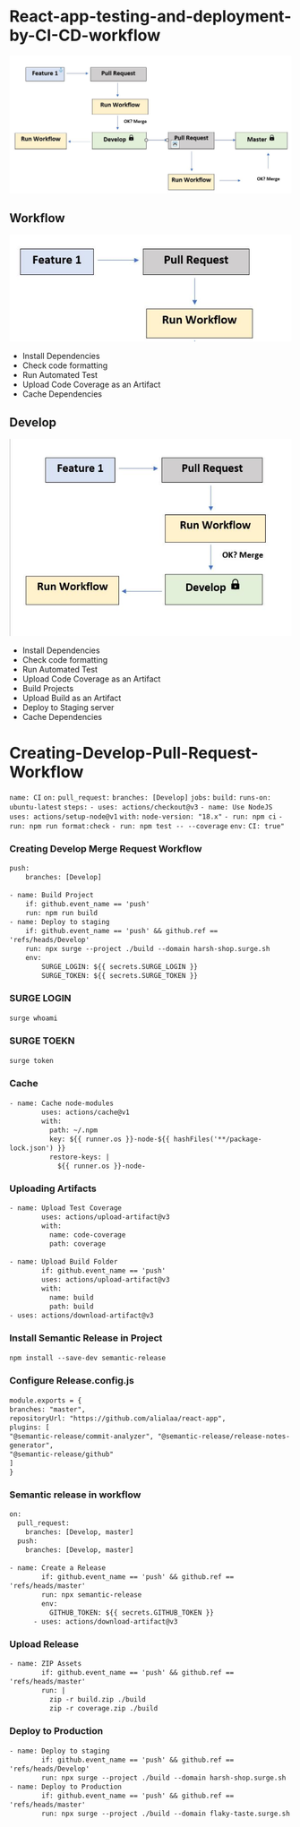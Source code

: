 # React-app-testing-and-deployment-by-CI-CD-workflow

<img src="Workflow.png">

## Workflow

<img src="Workflow2.png">

- Install Dependencies
- Check code formatting
- Run Automated Test
- Upload Code Coverage as an Artifact
- Cache Dependencies

## Develop

<img src="Develop.png">

- Install Dependencies
- Check code formatting
- Run Automated Test
- Upload Code Coverage as an Artifact
- Build Projects
- Upload Build as an Artifact
- Deploy to Staging server
- Cache Dependencies

# Creating-Develop-Pull-Request-Workflow

`name: CI`
`on:`
`pull_request:`
`branches: [Develop]`
`jobs:`
`build:`
`runs-on: ubuntu-latest`
`steps:`
`- uses: actions/checkout@v3`
`- name: Use NodeJS`
`uses: actions/setup-node@v1`
`with:`
`node-version: "18.x"`
`- run: npm ci`
`- run: npm run format:check`
`- run: npm test -- --coverage`
`env:`
`CI: true"`

### Creating Develop Merge Request Workflow

```
push:
    branches: [Develop]

- name: Build Project
    if: github.event_name == 'push'
    run: npm run build
- name: Deploy to staging
    if: github.event_name == 'push' && github.ref == 'refs/heads/Develop'
    run: npx surge --project ./build --domain harsh-shop.surge.sh
    env:
        SURGE_LOGIN: ${{ secrets.SURGE_LOGIN }}
        SURGE_TOKEN: ${{ secrets.SURGE_TOKEN }}

```

### SURGE LOGIN

`surge whoami`

### SURGE TOEKN

`surge token`

### Cache

```
- name: Cache node-modules
        uses: actions/cache@v1
        with:
          path: ~/.npm
          key: ${{ runner.os }}-node-${{ hashFiles('**/package-lock.json') }}
          restore-keys: |
            ${{ runner.os }}-node-

```

### Uploading Artifacts

```
- name: Upload Test Coverage
        uses: actions/upload-artifact@v3
        with:
          name: code-coverage
          path: coverage

- name: Upload Build Folder
        if: github.event_name == 'push'
        uses: actions/upload-artifact@v3
        with:
          name: build
          path: build
- uses: actions/download-artifact@v3

```

### Install Semantic Release in Project

`npm install --save-dev semantic-release`

### Configure Release.config.js

```
module.exports = {
branches: "master",
repositoryUrl: "https://github.com/alialaa/react-app",
plugins: [
"@semantic-release/commit-analyzer", "@semantic-release/release-notes-generator",
"@semantic-release/github"
]
}
```

### Semantic release in workflow

```
on:
  pull_request:
    branches: [Develop, master]
  push:
    branches: [Develop, master]

- name: Create a Release
        if: github.event_name == 'push' && github.ref == 'refs/heads/master'
        run: npx semantic-release
        env:
          GITHUB_TOKEN: ${{ secrets.GITHUB_TOKEN }}
      - uses: actions/download-artifact@v3
```

### Upload Release

```
- name: ZIP Assets
        if: github.event_name == 'push' && github.ref == 'refs/heads/master'
        run: |
          zip -r build.zip ./build
          zip -r coverage.zip ./build
```

### Deploy to Production

```
- name: Deploy to staging
        if: github.event_name == 'push' && github.ref == 'refs/heads/Develop'
        run: npx surge --project ./build --domain harsh-shop.surge.sh
- name: Deploy to Production
        if: github.event_name == 'push' && github.ref == 'refs/heads/master'
        run: npx surge --project ./build --domain flaky-taste.surge.sh
```
